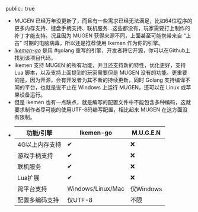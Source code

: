 public:: true

- MUGEN 已经万年没更新了，而且有一些需求已经无法满足，比如64位程序的更多内存支持、键盘手柄支持、联机服务…这些都没有，玩家需要打上制作的补丁才能支持。况且因为 MUGEN 获得来源不同，上面甚至可能携带来自 “上古” 时期的电脑病毒，所以还是推荐使用 Ikemen 作为你的引擎。
- _[Ikemen-go](https://github.com/ikemen-engine/Ikemen-GO)_ 是用 #golang 重写的引擎，开发者将它开源，你可以在Github上找到该项目代码。
- Ikemen 支持 MUGEN 的所有功能，并且还支持新的特性，优化更好，支持 Lua 脚本，以及支持上面提到的玩家需要但是 MUGEN 没有的功能。更重要的是，因为开源，会有开发者为其不断的持续更新，同时 Golang 支持编译不同的平台，也就是说不止在 Windows 上运行 MUGEN，还可以在 Linux 或苹果设备运行。
- 但是 Ikemen 也有一点缺点，就是编写的配置文件中不能包含多种编码，这就要求制作者尽可能的使用UTF-8码编写配置，相比起来 MUGEN 在这方面没有限制。
- | 功能/引擎    | Ikemen-go | M.U.G.E.N |
  |----------|-----------|-----------|
  | 4G以上内存支持 | ✔         | ❌         |
  | 游戏手柄支持   | ✔         | ❌         |
  | 联机服务     | ✔         | ❌         |
  | Lua扩展    | ✔         | ❌         |
  |  跨平台支持 | Windows/Linux/Mac       |  仅Windows     |
  |  配置多编码支持 | 仅UTF-8       |  不限     |